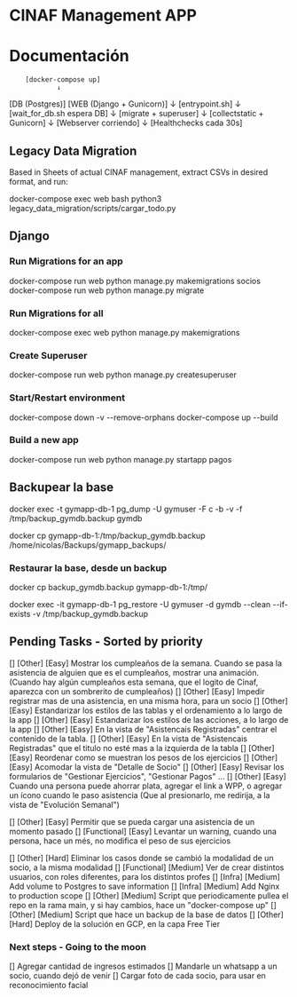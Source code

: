 # CINAF Management APP

# Documentación

        [docker-compose up]
                ↓
 [DB (Postgres)] [WEB (Django + Gunicorn)]
                           ↓
                   [entrypoint.sh]
                           ↓
                [wait_for_db.sh espera DB]
                           ↓
                   [migrate + superuser]
                           ↓
                 [collectstatic + Gunicorn]
                           ↓
                   [Webserver corriendo]
                           ↓
                  [Healthchecks cada 30s]

## Legacy Data Migration

Based in Sheets of actual CINAF management, extract CSVs in desired format, and run:

docker-compose exec web bash
python3 legacy_data_migration/scripts/cargar_todo.py

## Django 
### Run Migrations for an app
docker-compose run web python manage.py makemigrations socios
docker-compose run web python manage.py migrate

### Run Migrations for all
docker-compose exec web python manage.py makemigrations

### Create Superuser
docker-compose run web python manage.py createsuperuser

### Start/Restart environment
docker-compose down -v --remove-orphans
docker-compose up --build

### Build a new app
docker-compose run web python manage.py startapp pagos

## Backupear la base
docker exec -t gymapp-db-1 pg_dump -U gymuser -F c -b -v -f /tmp/backup_gymdb.backup gymdb

docker cp gymapp-db-1:/tmp/backup_gymdb.backup /home/nicolas/Backups/gymapp_backups/

### Restaurar la base, desde un backup
docker cp backup_gymdb.backup gymapp-db-1:/tmp/

docker exec -it gymapp-db-1 pg_restore -U gymuser -d gymdb --clean --if-exists -v /tmp/backup_gymdb.backup

## Pending Tasks - Sorted by priority
[] [Other] [Easy] Mostrar los cumpleaños de la semana. Cuando se pasa la asistencia de alguien que es el cumpleaños, mostrar una animación. (Cuando hay algún cumpleaños esta semana, que el logito de Cinaf, aparezca con un sombrerito de cumpleaños)
[] [Other] [Easy] Impedir registrar mas de una asistencia, en una misma hora, para un socio
[] [Other] [Easy] Estandarizar los estilos de las tablas y el ordenamiento a lo largo de la app
[] [Other] [Easy] Estandarizar los estilos de las acciones, a lo largo de la app
[] [Other] [Easy] En la vista de "Asistencais Registradas" centrar el contenido de la tabla. 
[] [Other] [Easy] En la vista de "Asistencais Registradas" que el titulo no esté mas a la izquierda de la tabla
[] [Other] [Easy] Reordenar como se muestran los pesos de los ejercicios
[] [Other] [Easy] Acomodar la vista de "Detalle de Socio"
[] [Other] [Easy] Revisar los formularios de "Gestionar Ejercicios", "Gestionar Pagos" ...
[] [Other] [Easy] Cuando una persona puede ahorrar plata, agregar el link a WPP, o agregar un ícono cuando le paso asistencia (Que al presionarlo, me redirija, a la vista de "Evolución Semanal")

[] [Other] [Easy] Permitir que se pueda cargar una asistencia de un momento pasado
[] [Functional] [Easy] Levantar un warning, cuando una persona, hace un més, no modifica el peso de sus ejercicios

[] [Other] [Hard] Eliminar los casos donde se cambió la modalidad de un socio, a la misma modalidad
[] [Functional] [Medium] Ver de crear distintos usuarios, con roles diferentes, para los distintos profes
[] [Infra] [Medium] Add volume to Postgres to save information
[] [Infra] [Medium] Add Nginx to production scope
[] [Other] [Medium] Script que periodicamente pullea el repo en la rama main, y si hay cambios, hace un "docker-compose up"
[] [Other] [Medium] Script que hace un backup de la base de datos
[] [Other] [Hard] Deploy de la solución en GCP, en la capa Free Tier

### Next steps - Going to the moon
[] Agregar cantidad de ingresos estimados
[] Mandarle un whatsapp a un socio, cuando dejó de venir
[] Cargar foto de cada socio, para usar en reconocimiento facial